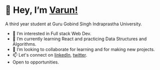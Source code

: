  # 👋 Hey, I’m [Varun!](https://varunsharma21.github.io/portfolio/)
 A third year student at Guru Gobind Singh Indraprastha University.
- 👀 I’m interested in Full stack Web Dev.
- 🌱 I’m currently learning React and practicing Data Structures and Algorithms.
- 💞️ I’m looking to collaborate for learning and for making new projects.
- 📫 Let's connect on [linkedIn](https://www.linkedin.com/in/varun-sharma-9728591a0/), [twitter](https://twitter.com/Varun_Sharma21).
- Open to opportunities.

<!---
varunsharma21/varunsharma21 is a ✨ special ✨ repository because its `README.md` (this file) appears on your GitHub profile.
You can click the Preview link to take a look at your changes.
--->
